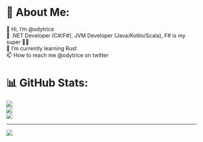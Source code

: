 # 💫 About Me:
👋 Hi, I’m @odytrice<br>👀 .NET Developer (C#/F#), JVM Developer (Java/Kotlin/Scala), F# is my super 💪🏾<br>🌱 I’m currently learning Rust<br>📫 How to reach me @odytrice on twitter

# 📊 GitHub Stats:
![](https://github-readme-stats.vercel.app/api?username=odytrice&theme=dark&hide_border=false&include_all_commits=false&count_private=false)<br/>
![](https://nirzak-streak-stats.vercel.app/?user=odytrice&theme=dark&hide_border=false)<br/>
![](https://github-readme-stats.vercel.app/api/top-langs/?username=odytrice&theme=dark&hide_border=false&include_all_commits=false&count_private=false&layout=compact)

---
[![](https://visitcount.itsvg.in/api?id=odytrice&icon=0&color=0)](https://visitcount.itsvg.in)

<!-- Proudly created with GPRM ( https://gprm.itsvg.in ) -->
